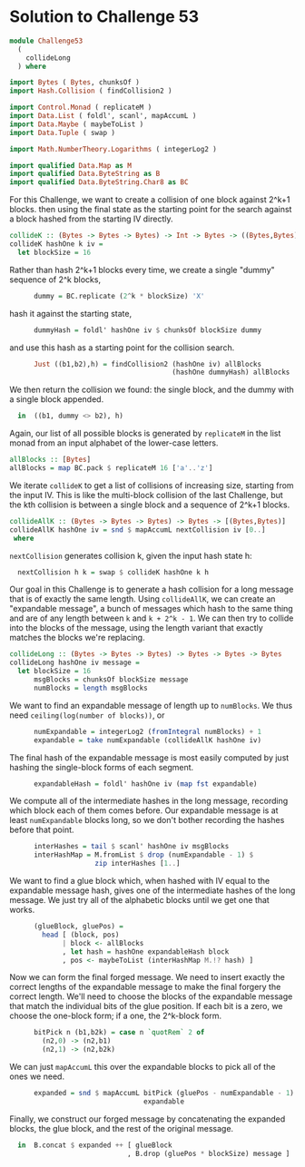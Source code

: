 # Solution to Challenge 53

```haskell
module Challenge53
  (
    collideLong
  ) where

import Bytes ( Bytes, chunksOf )
import Hash.Collision ( findCollision2 )

import Control.Monad ( replicateM )
import Data.List ( foldl', scanl', mapAccumL )
import Data.Maybe ( maybeToList )
import Data.Tuple ( swap )

import Math.NumberTheory.Logarithms ( integerLog2 )

import qualified Data.Map as M
import qualified Data.ByteString as B
import qualified Data.ByteString.Char8 as BC
```

For this Challenge, we want to create a collision of one block
against 2^k+1 blocks.
then using the final state as the starting point
for the search against a block hashed from the starting IV directly.

```haskell
collideK :: (Bytes -> Bytes -> Bytes) -> Int -> Bytes -> ((Bytes,Bytes), Bytes)
collideK hashOne k iv =
  let blockSize = 16
```

Rather than hash 2^k+1 blocks every time,
we create a single "dummy" sequence of 2^k blocks,

```haskell
      dummy = BC.replicate (2^k * blockSize) 'X'
```

hash it against the starting state,

```haskell
      dummyHash = foldl' hashOne iv $ chunksOf blockSize dummy
```

and use this hash as a starting point for the collision search.

```haskell
      Just ((b1,b2),h) = findCollision2 (hashOne iv) allBlocks
                                        (hashOne dummyHash) allBlocks
```

We then return the collision we found:
the single block, and the dummy with a single block appended.

```haskell
  in  ((b1, dummy <> b2), h)
```

Again, our list of all possible blocks is generated by `replicateM`
in the list monad from an input alphabet of the lower-case letters.

```haskell
allBlocks :: [Bytes]
allBlocks = map BC.pack $ replicateM 16 ['a'..'z']
```

We iterate `collideK` to get a list of collisions of increasing size,
starting from the input IV.
This is like the multi-block collision of the last Challenge,
but the kth collision is between a single block
and a sequence of 2^k+1 blocks.

```haskell
collideAllK :: (Bytes -> Bytes -> Bytes) -> Bytes -> [(Bytes,Bytes)]
collideAllK hashOne iv = snd $ mapAccumL nextCollision iv [0..]
 where
```

`nextCollision` generates collision k, given the input hash state h:

```haskell
  nextCollision h k = swap $ collideK hashOne k h
```

Our goal in this Challenge is to generate a hash collision
for a long message that is of exactly the same length.
Using `collideAllK`, we can create an "expandable message",
a bunch of messages which hash to the same thing
and are of any length between `k` and `k + 2^k - 1`.
We can then try to collide into the blocks of the message,
using the length variant that exactly matches the blocks we're replacing.

```haskell
collideLong :: (Bytes -> Bytes -> Bytes) -> Bytes -> Bytes -> Bytes
collideLong hashOne iv message =
  let blockSize = 16
      msgBlocks = chunksOf blockSize message
      numBlocks = length msgBlocks
```

We want to find an expandable message of length up to `numBlocks`.
We thus need `ceiling(log(number of blocks))`, or

```haskell
      numExpandable = integerLog2 (fromIntegral numBlocks) + 1
      expandable = take numExpandable (collideAllK hashOne iv)
```

The final hash of the expandable message
is most easily computed by just hashing the single-block forms of each segment.

```haskell
      expandableHash = foldl' hashOne iv (map fst expandable)
```

We compute all of the intermediate hashes in the long message,
recording which block each of them comes before.
Our expandable message is at least `numExpandable` blocks long,
so we don't bother recording the hashes before that point.

```haskell
      interHashes = tail $ scanl' hashOne iv msgBlocks
      interHashMap = M.fromList $ drop (numExpandable - 1) $
                     zip interHashes [1..]
```

We want to find a glue block which,
when hashed with IV equal to the expandable message hash,
gives one of the intermediate hashes of the long message.
We just try all of the alphabetic blocks until we get one that works.

```haskell
      (glueBlock, gluePos) =
        head [ (block, pos)
             | block <- allBlocks
             , let hash = hashOne expandableHash block
             , pos <- maybeToList (interHashMap M.!? hash) ]
```

Now we can form the final forged message.
We need to insert exactly the correct lengths of the expandable message
to make the final forgery the correct length.
We'll need to choose the blocks of the expandable message
that match the individual bits of the glue position.
If each bit is a zero, we choose the one-block form;
if a one, the 2^k-block form.

```haskell
      bitPick n (b1,b2k) = case n `quotRem` 2 of
        (n2,0) -> (n2,b1)
        (n2,1) -> (n2,b2k)
```

We can just `mapAccumL` this over the expandable blocks
to pick all of the ones we need.

```haskell
      expanded = snd $ mapAccumL bitPick (gluePos - numExpandable - 1)
                                 expandable
```

Finally, we construct our forged message
by concatenating the expanded blocks, the glue block,
and the rest of the original message.

```haskell
  in  B.concat $ expanded ++ [ glueBlock
                             , B.drop (gluePos * blockSize) message ]
```

